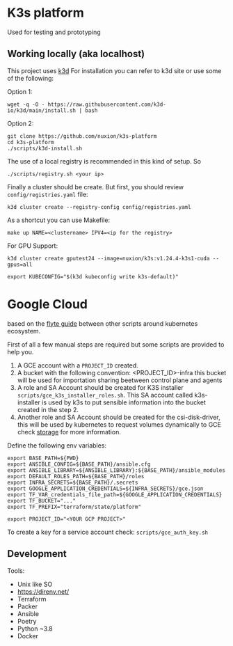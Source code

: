 # K3s platform

Used for testing and prototyping

## Working locally (aka localhost)

This project uses [k3d](https://k3d.io/v5.4.4/)
For installation you can refer to k3d site or use some of the following:

Option 1: 
```
wget -q -O - https://raw.githubusercontent.com/k3d-io/k3d/main/install.sh | bash
```

Option 2:
```
git clone https://github.com/nuxion/k3s-platform
cd k3s-platform
./scripts/k3d-install.sh
```
The use of a local registry is recommended in this kind of setup. So 
```
./scripts/registry.sh <your ip>
```

Finally a cluster should be create. But first, you should review `config/registries.yaml` file:

```
k3d cluster create --registry-config config/registries.yaml
```
As a shortcut you can use Makefile: 


```
make up NAME=<clustername> IPV4=<ip for the registry>
```

For GPU Support:
```
k3d cluster create gputest24 --image=nuxion/k3s:v1.24.4-k3s1-cuda --gpus=all
```

```
export KUBECONFIG="$(k3d kubeconfig write k3s-default)"
```

# Google Cloud

based on the [flyte guide](https://docs.flyte.org/en/latest/deployment/gcp/manual.html#deployment-gcp-manual) between other scripts around kubernetes ecosystem.

First of all a few manual steps are required but some scripts are provided to help you. 

1. A GCE account with a `PROJECT_ID` created. 
2. A bucket with the following convention: <PROJECT_ID>-infra this bucket will be used for importation sharing beetween control plane and agents
3. A role and SA Account should be created for K3S installer `scripts/gce_k3s_installer_roles.sh`. This SA account called k3s-installer is used by k3s to put sensible information into the bucket created in the step 2. 
4. Another role and SA Account should be created for the csi-disk-driver, this will be used by kubernetes to request volumes dynamically to GCE check [storage](/storage/gce/README.md) for more information. 




Define the following env variables:

```
export BASE_PATH=${PWD}
export ANSIBLE_CONFIG=${BASE_PATH}/ansible.cfg
export ANSIBLE_LIBRARY=${ANSIBLE_LIBRARY}:${BASE_PATH}/ansible_modules
export DEFAULT_ROLES_PATH=${BASE_PATH}/roles
export INFRA_SECRETS=${BASE_PATH}/.secrets
export GOOGLE_APPLICATION_CREDENTIALS=${INFRA_SECRETS}/gce.json
export TF_VAR_credentials_file_path=${GOOGLE_APPLICATION_CREDENTIALS}
export TF_BUCKET="..."
export TF_PREFIX="terraform/state/platform"

export PROJECT_ID="<YOUR GCP PROJECT>"
```

To create a key for a service account check:
`scripts/gce_auth_key.sh`


## Development

Tools:
- Unix like SO
- https://direnv.net/
- Terraform
- Packer
- Ansible
- Poetry
- Python ~3.8
- Docker
